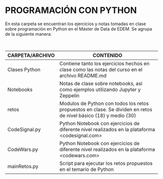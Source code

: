 # PROGRAMACIÓN CON PYTHON

En esta carpeta se encuentran los ejercicios y notas tomadas en clase sobre programación en Python en el Máster de Data de EDEM. Se agrupa de la siguiente manera:

<br>

| CARPETA/ARCHIVO | CONTENIDO |
| ------ | ------ |
| Clases Python | Contiene tanto los ejercicios hechos en clase como las notas del curso en el archivo README.md |
| Notebooks | Notas de clase sobre notebooks, así como ejemplos utilizando Jupyter y Zeppelin |
| retos | Modulos de Python con todos los retos propuestos en clase. Se dividen en retos de nivel básico (18) y medio (30) |
| CodeSignal.py | Python Notebook con ejercicios de diferente nivel realizados en la plataforma <codesignal.com>  |
| CodeWars.py | Python Notebook con ejercicios de diferente nivel realizados en la plataforma <codewars.com>  |
| mainRetos.py | Script para ejecutar los retos propuestos en el temario de Python |





